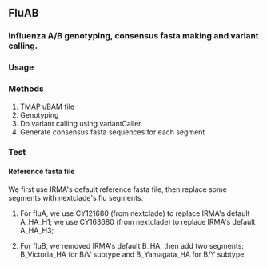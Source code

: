 ## FluAB

### Influenza A/B genotyping, consensus fasta making and variant calling.




### Usage


### Methods

1. TMAP uBAM file
2. Genotyping
3. Do variant calling using variantCaller 
4. Generate consensus fasta sequences for each segment


### Test



#### Reference fasta file

We first use IRMA's default reference fasta file, then replace some segments with nextclade's flu segments.

1. For fluA, we use CY121680 (from nextclade) to replace IRMA's default A_HA_H1;
we use CY163680 (from nextclade) to replace IRMA's default A_HA_H3;

2. For fluB, we removed IRMA's default B_HA, then add two segments: B_Victoria_HA for B/V subtype and B_Yamagata_HA for B/Y subtype.


